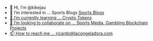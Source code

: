 - 👋 Hi, I’m @kikejau
- 👀 I’m interested in ... Sports Blogs <a href="https://lacongeladora.com">Sports Blogs
- 🌱 I’m currently learning ... <a href="https://thetokentimes.com">Crypto Tokens
- 💞️ I’m looking to collaborate on ... Sports Media, Gambling Blockchain Projects
- 📫 How to reach me ... ricardo@lacongeladora.com

<!---
kikejau/kikejau is a ✨ special ✨ repository because its `README.md` (this file) appears on your GitHub profile.
You can click the Preview link to take a look at your changes.
--->
